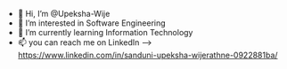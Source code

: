 - 👋 Hi, I’m @Upeksha-Wije
- 👀 I’m interested in Software Engineering
- 🌱 I’m currently learning Information Technology
- 📫 you can reach me on LinkedIn --> https://www.linkedin.com/in/sanduni-upeksha-wijerathne-0922881ba/

<!---
Upeksha-Wije is a ✨ special ✨ repository because its `README.md` (this file) appears on your GitHub profile.
You can click the Preview link to take a look at your changes.
--->

